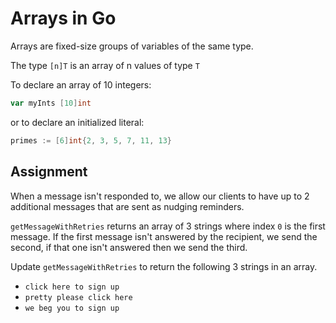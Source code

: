 # Arrays in Go

Arrays are fixed-size groups of variables of the same type.

The type `[n]T` is an array of n values of type `T`

To declare an array of 10 integers:

```go
var myInts [10]int
```

or to declare an initialized literal:

```go
primes := [6]int{2, 3, 5, 7, 11, 13}
```

## Assignment

When a message isn't responded to, we allow our clients to have up to 2 additional messages that are sent as nudging reminders.

`getMessageWithRetries` returns an array of 3 strings where index `0` is the first message. If the first message isn't answered by the recipient, we send the second, if that one isn't answered then we send the third.

Update `getMessageWithRetries` to return the following 3 strings in an array.

* `click here to sign up`
* `pretty please click here`
* `we beg you to sign up`
